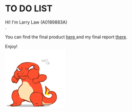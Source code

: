# TO DO LIST
Hi! I'm Larry Law (A0189883A) <br>.

You can find the final product <a href= "https://young-reef-14225.herokuapp.com/">here </a> and my final report <a href = "./CVWO Final Submission.pdf">there</a>.<br>

Enjoy! <br>
<img src = "./app/assets/images/charmendermain.gif">

